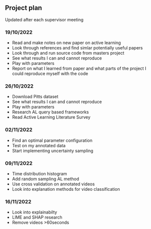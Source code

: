 ## Project plan

Updated after each supervisor meeting

### 19/10/2022

- Read and make notes on new paper on active learning
- Look through references and find simlar potentially useful papers
- Look through and run source code from masters project
- See what results I can and cannot reproduce
- Play with parameters
- Report on what I learned from paper and what parts of the project I could reproduce myself with the code

### 26/10/2022

- Download Pitts dataset
- See what results I can and cannot reproduce
- Play with parameters
- Research AL query based frameworks
- Read Active Learning Literature Survey

### 02/11/2022

- Find an optimal parameter configuration
- Test on my annotated data
- Start implementing uncertainty sampling

### 09/11/2022

- Time distribution histogram
- Add random sampling AL method
- Use cross validation on annotated videos
- Look into explanation methods for video classification 

### 16/11/2022

- Look into explainabilty 
- LIME and SHAP research 
- Remove videos >60seconds